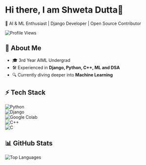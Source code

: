 # Hi there, I am Shweta Dutta👋
🚀 AI & ML Enthusiast | Django Developer | Open Source Contributor 

![Profile Views](https://komarev.com/ghpvc/?username=your-username&color=blue) 

## 🌟 About Me  
- 🎓 3rd Year AIML Undergrad  
- 🛠️ Experienced in **Django, Python, C++, ML and DSA**  
- 🔍 Currently diving deeper into **Machine Learning**

## ⚡ Tech Stack  

![Python](https://img.shields.io/badge/Python-3776AB?style=for-the-badge&logo=python&logoColor=white)  
![Django](https://img.shields.io/badge/Django-092E20?style=for-the-badge&logo=django&logoColor=white)  
![Google Colab](https://img.shields.io/badge/Google%20Colab-F9AB00?style=for-the-badge&logo=googlecolab&logoColor=white)  
![C++](https://img.shields.io/badge/C++-00599C?style=for-the-badge&logo=c%2B%2B&logoColor=white)  
![C](https://img.shields.io/badge/C-A8B9CC?style=for-the-badge&logo=c&logoColor=white)  


## 📊 GitHub Stats    
![Top Languages](https://github-readme-stats.vercel.app/api/top-langs/?username=shwemax&layout=compact&theme=radical)  

<!--
**shweMax/shweMax** is a ✨ _special_ ✨ repository because its `README.md` (this file) appears on your GitHub profile.

Here are some ideas to get you started:

- 🔭 I’m currently working on ...
- 🌱 I’m currently learning ...
- 👯 I’m looking to collaborate on ...
- 🤔 I’m looking for help with ...
- 💬 Ask me about ...
- 📫 How to reach me: ...
- 😄 Pronouns: ...
- ⚡ Fun fact: ...
-->
